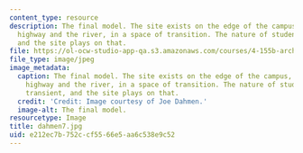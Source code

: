```yaml
---
content_type: resource
description: The final model. The site exists on the edge of the campus, between the
  highway and the river, in a space of transition. The nature of student life is transient,
  and the site plays on that.
file: https://ol-ocw-studio-app-qa.s3.amazonaws.com/courses/4-155b-architectural-design-level-iii-a-student-center-for-mit-fall-2004/e212ec7b752ccf5566e5aa6c538e9c52_dahmen7.jpg
file_type: image/jpeg
image_metadata:
  caption: The final model. The site exists on the edge of the campus, between the
    highway and the river, in a space of transition. The nature of student life is
    transient, and the site plays on that.
  credit: 'Credit: Image courtesy of Joe Dahmen.'
  image-alt: The final model.
resourcetype: Image
title: dahmen7.jpg
uid: e212ec7b-752c-cf55-66e5-aa6c538e9c52
---
```

